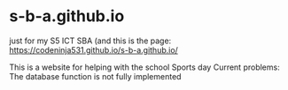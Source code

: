 # s-b-a.github.io
just for my S5 ICT SBA (and this is the page:
https://codeninja531.github.io/s-b-a.github.io/

This is a website for helping with the school Sports day
Current problems:
The database function is not fully implemented